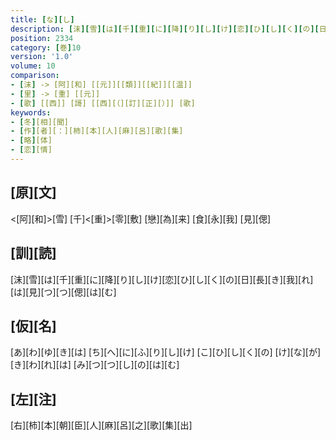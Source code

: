 ```yaml
---
title: [な][し]
description: [沫][雪][は][千][重][に][降][り][し][け][恋][ひ][し][く][の][日][長][き][我][れ][は][見][つ][つ][偲][は][む]
position: 2334
category: [巻]10
version: '1.0'
volume: 10
comparison:
- [沫] -> [阿][和] [[元]][[類]][[紀]][[温]]
- [里] -> [重] [[元]]
- [歌] [[西]] [謌] [[西][（][訂][正][）]] [歌]
keywords:
- [冬][相][聞]
- [作][者][：][柿][本][人][麻][呂][歌][集]
- [略][体]
- [恋][情]
---
```


## [原][文]

<[阿][和]>[雪] [千]<[重]>[零][敷] [戀][為][来] [食][永][我] [見][偲]

## [訓][読]

[沫][雪][は][千][重][に][降][り][し][け][恋][ひ][し][く][の][日][長][き][我][れ][は][見][つ][つ][偲][は][む]

## [仮][名]

[あ][わ][ゆ][き][は] [ち][へ][に][ふ][り][し][け] [こ][ひ][し][く][の] [け][な][が][き][わ][れ][は] [み][つ][つ][し][の][は][む]

## [左][注]

[右][柿][本][朝][臣][人][麻][呂][之][歌][集][出]
